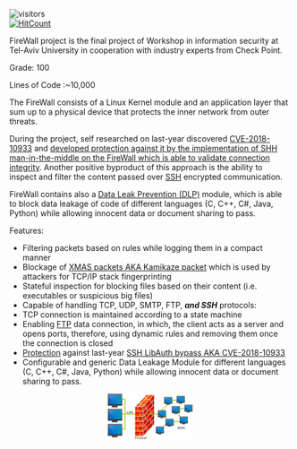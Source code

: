 ![visitors](https://visitor-badge.glitch.me/badge?page_id=AvivYaniv.FireWall.issue.1) <br/>
[![HitCount](http://hits.dwyl.com/AvivYaniv/FireWall.svg)](http://hits.dwyl.com/AvivYaniv/FireWall) <br/>

FireWall project is the final project of Workshop in information security at Tel-Aviv University in cooperation with industry experts from Check Point.

Grade: 100

Lines of Code :~10,000

The FireWall consists of a Linux Kernel module and an application layer that sum up to a physical device that protects the inner network from outer threats.

During the project, self researched on last-year discovered [CVE-2018-10933](https://nvd.nist.gov/vuln/detail/CVE-2018-10933) and [developed protection against it by the implementation of SHH man-in-the-middle on the FireWall which is able to validate connection integrity](https://medium.com/@AvivYaniv/firewall-defense-from-libssh-authentication-bypass-aka-cve-2018-10993-1a6d3d1bef87). 
Another positive byproduct of this approach is the ability to inspect and filter the content passed over [SSH](https://en.wikipedia.org/wiki/Secure_Shell) encrypted communication.

FireWall contains also a [Data Leak Prevention (DLP)](https://en.wikipedia.org/wiki/Data_loss_prevention_software) module, which is able to block data leakage of code of different languages (C, C++, C#, Java, Python) while allowing innocent data or document sharing to pass.

Features:
* Filtering packets based on rules while logging them in a compact manner
* Blockage of [XMAS packets AKA Kamikaze packet](https://en.wikipedia.org/wiki/Christmas_tree_packet) which is used by attackers for TCP/IP stack fingerprinting
* Stateful inspection for blocking files based on their content (i.e. executables or suspicious big files)
* Capable of handling TCP, UDP, SMTP, FTP, ***and SSH*** protocols:
* TCP connection is maintained according to a state machine
* Enabling [FTP](https://en.wikipedia.org/wiki/File_Transfer_Protocol) data connection, in which, the client acts as a server and opens ports, therefore, using dynamic rules and removing them once the connection is closed
* [Protection](https://medium.com/@AvivYaniv/firewall-defense-from-libssh-authentication-bypass-aka-cve-2018-10993-1a6d3d1bef87) against last-year [SSH LibAuth bypass AKA CVE-2018-10933](https://nvd.nist.gov/vuln/detail/CVE-2018-10933)
* Configurable and generic Data Leakage Module for different languages (C, C++, C#, Java, Python) while allowing innocent data or document sharing to pass.

<p align="center">
    <img src="https://github.com/AvivYaniv/FireWall/blob/master/logo/Firewall.png" width="30%"/>
<p/>
